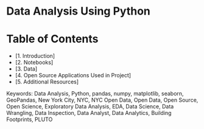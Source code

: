 # Data Analysis Using Python


Table of Contents
=================

   * [1. Introduction]
   * [2. Notebooks]
   * [3. Data]
   * [4. Open Source Applications Used in Project]
   * [5. Additional Resources]


Keywords: Data Analysis, Python, pandas, numpy, matplotlib, seaborn, GeoPandas, New York City, NYC, NYC Open Data, Open Data, Open Source, Open Science, Exploratory Data Analysis, EDA, Data Science, Data Wrangling, Data Inspection, Data Analyst, Data Analytics, Building Footprints, PLUTO
